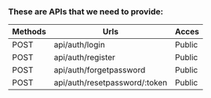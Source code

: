 ### These are APIs that we need to provide:

| Methods | Urls | Acces |
| --- | --- | --- |
| POST | api/auth/login | Public |
| POST | api/auth/register | Public |
| POST | api/auth/forgetpassword | Public |
| POST | api/auth/resetpassword/:token | Public |
